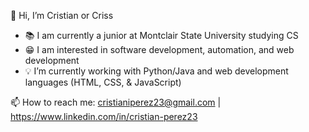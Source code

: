 👋 Hi, I’m Cristian or Criss

- 📚 I am currently a junior at Montclair State University studying CS
- 😁 I am interested in software development, automation, and web development
- 💡 I’m currently working with Python/Java and web development languages (HTML, CSS, & JavaScript)

📫 How to reach me: cristianiperez23@gmail.com | https://www.linkedin.com/in/cristian-perez23
